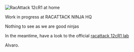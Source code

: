 ![RacAttack 12cR1 at home](http://upload.wikimedia.org/wikipedia/commons/8/8b/Racattack12c-book-title.png)

Work in progress at RACATTACK NINJA HQ

Nothing to see as we are good ninjas

In the meantime, have a look to the official [racattack 12cR1 lab](http://en.wikibooks.org/wiki/RAC_Attack_-_Oracle_Cluster_Database_at_Home/RAC_Attack_12c/Print_Book)



Alvaro.

